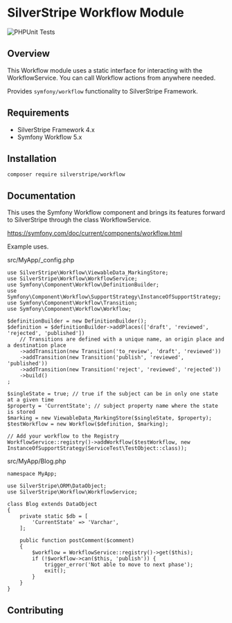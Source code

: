 # SilverStripe Workflow Module

![PHPUnit Tests](https://github.com/brettt89/silverstripe-workflow/workflows/Tests/badge.svg)

## Overview

This Workflow module uses a static interface for interacting with the WorkflowService. You can call Workflow actions from anywhere needed. 

Provides `symfony/workflow` functionality to SilverStripe Framework.

## Requirements

 * SilverStripe Framework 4.x
 * Symfony Workflow 5.x

## Installation

```
composer require silverstripe/workflow
```

## Documentation

This uses the Symfony Workflow component and brings its features forward to SilverStripe through the class WorkflowService.

https://symfony.com/doc/current/components/workflow.html

Example uses.

src/MyApp/_config.php
```
use SilverStripe\Workflow\ViewableData_MarkingStore;
use SilverStripe\Workflow\WorkflowService;
use Symfony\Component\Workflow\DefinitionBuilder;
use Symfony\Component\Workflow\SupportStrategy\InstanceOfSupportStrategy;
use Symfony\Component\Workflow\Transition;
use Symfony\Component\Workflow\Workflow;

$definitionBuilder = new DefinitionBuilder();
$definition = $definitionBuilder->addPlaces(['draft', 'reviewed', 'rejected', 'published'])
    // Transitions are defined with a unique name, an origin place and a destination place
    ->addTransition(new Transition('to_review', 'draft', 'reviewed'))
    ->addTransition(new Transition('publish', 'reviewed', 'published'))
    ->addTransition(new Transition('reject', 'reviewed', 'rejected'))
    ->build()
;

$singleState = true; // true if the subject can be in only one state at a given time
$property = 'CurrentState'; // subject property name where the state is stored
$marking = new ViewableData_MarkingStore($singleState, $property);
$testWorkflow = new Workflow($definition, $marking);

// Add your workflow to the Registry
WorkflowService::registry()->addWorkflow($testWorkflow, new InstanceOfSupportStrategy(ServiceTest\TestObject::class));
```

src/MyApp/Blog.php
```
namespace MyApp;

use SilverStripe\ORM\DataObject;
use SilverStripe\Workflow\WorkflowService;

class Blog extends DataObject
{
    private static $db = [
        'CurrentState' => 'Varchar',
    ];

    public function postComment($comment)
    {
        $workflow = WorkflowService::registry()->get($this);
        if (!$workflow->can($this, 'publish')) {
            trigger_error('Not able to move to next phase');
            exit();
        }
    }
}

```

## Contributing

